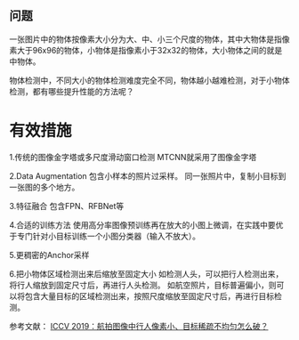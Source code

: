 ## 问题
一张图片中的物体按像素大小分为大、中、小三个尺度的物体，其中大物体是指像素大于96x96的物体，小物体是指像素小于32x32的物体，大小物体之间的就是中物体。

物体检测中，不同大小的物体检测难度完全不同，物体越小越难检测，对于小物体检测，都有哪些提升性能的方法呢？

# 有效措施

1.传统的图像金字塔或多尺度滑动窗口检测
MTCNN就采用了图像金字塔

2.Data Augmentation
包含小样本的照片过采样。
同一张照片中，复制小目标到一张图的多个地方。

3.特征融合
包含FPN、RFBNet等

4.合适的训练方法
使用高分率图像预训练再在放大的小图上微调，在实践中要优于专门针对小目标训练一个小图分类器（输入不放大）。

5.更稠密的Anchor采样

6.把小物体区域检测出来后缩放至固定大小
如检测人头，可以把行人检测出来，将行人缩放到固定尺寸后，再进行人头检测。
如航空照片，目标普遍偏小，则可以将包含大量目标的区域检测出来，按照尺度缩放至固定尺寸后，再进行目标检测。

参考文献：
[ICCV 2019：航拍图像中行人像素小、目标稀疏不均匀怎么破？](https://cloud.tencent.com/developer/article/1518963)